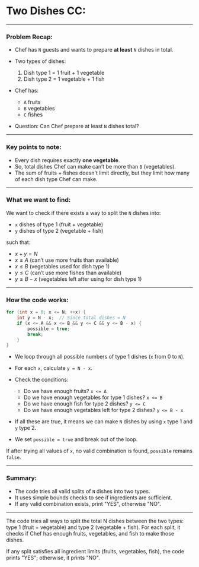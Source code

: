 ﻿# Two Dishes CC:


---

### Problem Recap:

* Chef has `N` guests and wants to prepare **at least** `N` dishes in total.
* Two types of dishes:

  1. Dish type 1 = 1 fruit + 1 vegetable
  2. Dish type 2 = 1 vegetable + 1 fish
* Chef has:

  * `A` fruits
  * `B` vegetables
  * `C` fishes
* Question: Can Chef prepare at least `N` dishes total?

---

### Key points to note:

* Every dish requires exactly **one vegetable**.
* So, total dishes Chef can make can’t be more than `B` (vegetables).
* The sum of fruits + fishes doesn't limit directly, but they limit how many of each dish type Chef can make.

---

### What we want to find:

We want to check if there exists a way to split the `N` dishes into:

* `x` dishes of type 1 (fruit + vegetable)
* `y` dishes of type 2 (vegetable + fish)

such that:

* $x + y = N$
* $x \leq A$ (can’t use more fruits than available)
* $x \leq B$ (vegetables used for dish type 1)
* $y \leq C$ (can’t use more fishes than available)
* $y \leq B - x$ (vegetables left after using for dish type 1)

---

### How the code works:

```cpp
for (int x = 0; x <= N; ++x) {
    int y = N - x;  // Since total dishes = N
    if (x <= A && x <= B && y <= C && y <= B - x) {
        possible = true;
        break;
    }
}
```

* We loop through all possible numbers of type 1 dishes (`x` from 0 to `N`).
* For each `x`, calculate `y = N - x`.
* Check the conditions:

  * Do we have enough fruits? `x <= A`
  * Do we have enough vegetables for type 1 dishes? `x <= B`
  * Do we have enough fish for type 2 dishes? `y <= C`
  * Do we have enough vegetables left for type 2 dishes? `y <= B - x`
* If all these are true, it means we can make `N` dishes by using `x` type 1 and `y` type 2.
* We set `possible = true` and break out of the loop.

If after trying all values of `x`, no valid combination is found, `possible` remains `false`.

---

### Summary:

* The code tries all valid splits of `N` dishes into two types.
* It uses simple bounds checks to see if ingredients are sufficient.
* If any valid combination exists, print "YES", otherwise "NO".

---



 
The code tries all ways to split the total N dishes between the two types: type 1 (fruit + vegetable) and type 2 (vegetable + fish). For each split, it checks if Chef has enough fruits, vegetables, and fish to make those dishes.

If any split satisfies all ingredient limits (fruits, vegetables, fish), the code prints "YES"; otherwise, it prints "NO".
